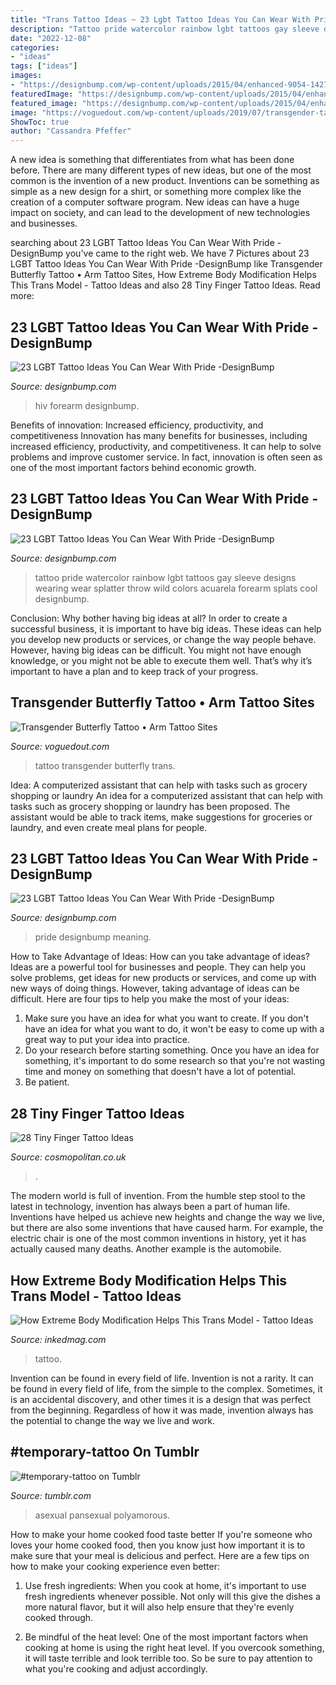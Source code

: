 ```yaml
---
title: "Trans Tattoo Ideas ~ 23 Lgbt Tattoo Ideas You Can Wear With Pride -designbump"
description: "Tattoo pride watercolor rainbow lgbt tattoos gay sleeve designs wearing wear splatter throw wild colors acuarela forearm splats cool designbump"
date: "2022-12-08"
categories:
- "ideas"
tags: ["ideas"]
images:
- "https://designbump.com/wp-content/uploads/2015/04/enhanced-9054-1427474433-1.jpg"
featuredImage: "https://designbump.com/wp-content/uploads/2015/04/enhanced-9054-1427474433-1.jpg"
featured_image: "https://designbump.com/wp-content/uploads/2015/04/enhanced-9054-1427474433-1.jpg"
image: "https://voguedout.com/wp-content/uploads/2019/07/transgender-tattoo-trans-transgender-tattoo-ideas-pride-tattoo-for-proportions-3024-x-4032-630x380.jpg"
ShowToc: true
author: "Cassandra Pfeffer"
---
```



A new idea is something that differentiates from what has been done before. There are many different types of new ideas, but one of the most common is the invention of a new product. Inventions can be something as simple as a new design for a shirt, or something more complex like the creation of a computer software program. New ideas can have a huge impact on society, and can lead to the development of new technologies and businesses.

	

		
searching about 23 LGBT Tattoo Ideas You Can Wear With Pride -DesignBump you've came to the right web. We have 7 Pictures about 23 LGBT Tattoo Ideas You Can Wear With Pride -DesignBump like Transgender Butterfly Tattoo • Arm Tattoo Sites, How Extreme Body Modification Helps This Trans Model - Tattoo Ideas and also 28 Tiny Finger Tattoo Ideas. Read more:
		
    
## 23 LGBT Tattoo Ideas You Can Wear With Pride -DesignBump

<img loading=lazy src="https://designbump.com/wp-content/uploads/2015/04/enhanced-9054-1427474433-1.jpg" onerror="this.onerror=null;this.src='https://tse3.mm.bing.net/th?id=OIP.LLhkIgnZZW5SJUAHwWUtyQHaJ4&amp;pid=15.1';" alt="23 LGBT Tattoo Ideas You Can Wear With Pride -DesignBump">

_Source: designbump.com_

>hiv forearm designbump. 

	

Benefits of innovation: Increased efficiency, productivity, and competitiveness
Innovation has many benefits for businesses, including increased efficiency, productivity, and competitiveness. It can help to solve problems and improve customer service. In fact, innovation is often seen as one of the most important factors behind economic growth.

    
## 23 LGBT Tattoo Ideas You Can Wear With Pride -DesignBump

<img loading=lazy src="http://designbump.com/wp-content/uploads/2015/04/enhanced-5679-1427473057-11.jpg" onerror="this.onerror=null;this.src='https://tse1.mm.bing.net/th?id=OIP.CDLEzMMf7cp6I5QJ22tJcgHaEK&amp;pid=15.1';" alt="23 LGBT Tattoo Ideas You Can Wear With Pride -DesignBump">

_Source: designbump.com_

>tattoo pride watercolor rainbow lgbt tattoos gay sleeve designs wearing wear splatter throw wild colors acuarela forearm splats cool designbump. 

	

Conclusion: Why bother having big ideas at all?
In order to create a successful business, it is important to have big ideas. These ideas can help you develop new products or services, or change the way people behave. However, having big ideas can be difficult. You might not have enough knowledge, or you might not be able to execute them well. That’s why it’s important to have a plan and to keep track of your progress.

    
## Transgender Butterfly Tattoo • Arm Tattoo Sites

<img loading=lazy src="https://voguedout.com/wp-content/uploads/2019/07/transgender-tattoo-trans-transgender-tattoo-ideas-pride-tattoo-for-proportions-3024-x-4032-630x380.jpg" onerror="this.onerror=null;this.src='https://tse2.mm.bing.net/th?id=OIP.CDHsq2_yrgfHiF7m9XvdewHaEd&amp;pid=15.1';" alt="Transgender Butterfly Tattoo • Arm Tattoo Sites">

_Source: voguedout.com_

>tattoo transgender butterfly trans. 

	

Idea: A computerized assistant that can help with tasks such as grocery shopping or laundry
An idea for a computerized assistant that can help with tasks such as grocery shopping or laundry has been proposed. The assistant would be able to track items, make suggestions for groceries or laundry, and even create meal plans for people.

    
## 23 LGBT Tattoo Ideas You Can Wear With Pride -DesignBump

<img loading=lazy src="http://designbump.com/wp-content/uploads/2015/04/enhanced-8024-1427469797-8.jpg?x97918" onerror="this.onerror=null;this.src='https://tse2.mm.bing.net/th?id=OIP.7rTAHJWibj7M1gED1LST3wHaNK&amp;pid=15.1';" alt="23 LGBT Tattoo Ideas You Can Wear With Pride -DesignBump">

_Source: designbump.com_

>pride designbump meaning. 

	

How to Take Advantage of Ideas: How can you take advantage of ideas?
Ideas are a powerful tool for businesses and people. They can help you solve problems, get ideas for new products or services, and come up with new ways of doing things. However, taking advantage of ideas can be difficult. Here are four tips to help you make the most of your ideas: 
1. Make sure you have an idea for what you want to create. If you don't have an idea for what you want to do, it won't be easy to come up with a great way to put your idea into practice. 
2. Do your research before starting something. Once you have an idea for something, it's important to do some research so that you're not wasting time and money on something that doesn't have a lot of potential. 
3. Be patient.

    
## 28 Tiny Finger Tattoo Ideas

<img loading=lazy src="http://cosmouk.cdnds.net/15/52/980x490/landscape-1450794925-landscape-1439313095-1.jpg" onerror="this.onerror=null;this.src='https://tse3.mm.bing.net/th?id=OIP.b2aSUIVDjtNnI8LFzve_6wHaDt&amp;pid=15.1';" alt="28 Tiny Finger Tattoo Ideas">

_Source: cosmopolitan.co.uk_

>. 

	

The modern world is full of invention. From the humble step stool to the latest in technology, invention has always been a part of human life. Inventions have helped us achieve new heights and change the way we live, but there are also some inventions that have caused harm. For example, the electric chair is one of the most common inventions in history, yet it has actually caused many deaths. Another example is the automobile.

    
## How Extreme Body Modification Helps This Trans Model - Tattoo Ideas

<img loading=lazy src="https://www.inkedmag.com/.image/c_limit%2Ccs_srgb%2Cq_auto:good%2Cw_700/MTU5MDMyNDQzMjU3NjI4NDQw/screen-shot-2018-06-18-at-53034-pm.png" onerror="this.onerror=null;this.src='https://tse1.mm.bing.net/th?id=OIP.QKxZPRq9wEtC-JxPM1PCzAAAAA&amp;pid=15.1';" alt="How Extreme Body Modification Helps This Trans Model - Tattoo Ideas">

_Source: inkedmag.com_

>tattoo. 

	

Invention can be found in every field of life.
Invention is not a rarity. It can be found in every field of life, from the simple to the complex. Sometimes, it is an accidental discovery, and other times it is a design that was perfect from the beginning. Regardless of how it was made, invention always has the potential to change the way we live and work.

    
## #temporary-tattoo On Tumblr

<img loading=lazy src="https://64.media.tumblr.com/e5846d5fd631e1db023cb5ee5bf4755a/tumblr_pzkg9jUNTD1vsuglco3_540.jpg" onerror="this.onerror=null;this.src='https://tse2.mm.bing.net/th?id=OIP.fHYQ5Sen_k-2MwVNf9wt6AHaIG&amp;pid=15.1';" alt="#temporary-tattoo on Tumblr">

_Source: tumblr.com_

>asexual pansexual polyamorous. 

	

How to make your home cooked food taste better
If you're someone who loves your home cooked food, then you know just how important it is to make sure that your meal is delicious and perfect. Here are a few tips on how to make your cooking experience even better: 
1. Use fresh ingredients: When you cook at home, it's important to use fresh ingredients whenever possible. Not only will this give the dishes a more natural flavor, but it will also help ensure that they're evenly cooked through.

2. Be mindful of the heat level: One of the most important factors when cooking at home is using the right heat level. If you overcook something, it will taste terrible and look terrible too. So be sure to pay attention to what you're cooking and adjust accordingly.


